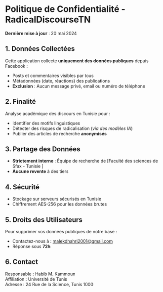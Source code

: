 # Politique de Confidentialité - RadicalDiscourseTN

**Dernière mise à jour** : 20 mai 2024

## 1. Données Collectées
Cette application collecte **uniquement des données publiques** depuis Facebook :
- Posts et commentaires visibles par tous
- Métadonnées (date, réactions) des publications
- **Exclusion** : Aucun message privé, email ou numéro de téléphone

## 2. Finalité
Analyse académique des discours en Tunisie pour :
- Identifier des motifs linguistiques
- Détecter des risques de radicalisation (*via des modèles IA*)
- Publier des articles de recherche **anonymisés**

## 3. Partage des Données
- **Strictement interne** : Équipe de recherche de [Faculté des sciences de Sfax - Tunisie ]
- **Aucune revente** à des tiers

## 4. Sécurité
- Stockage sur serveurs sécurisés en Tunisie
- Chiffrement AES-256 pour les données brutes

## 5. Droits des Utilisateurs
Pour supprimer vos données publiques de notre base :
- Contactez-nous à : malekdhahri2001@gmail.com
- Réponse sous **72h**

## 6. Contact
Responsable : Habib M. Kammoun  
Affiliation : Université de Tunis  
Adresse : 24 Rue de la Science, Tunis 1000
